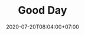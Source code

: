 ---
title     : "Good Day"
thumbnail : "good-day"
address   : "https://drinkgoodday.com"
sitemap   : false
date      : 2020-07-20T08:04:00+07:00
---